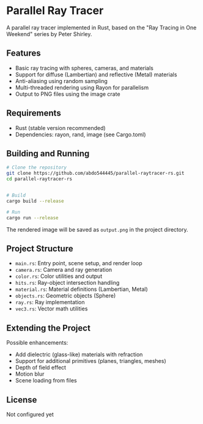 # Parallel Ray Tracer

A parallel ray tracer implemented in Rust, based on the "Ray Tracing in One Weekend" series by Peter Shirley.

## Features

- Basic ray tracing with spheres, cameras, and materials
- Support for diffuse (Lambertian) and reflective (Metal) materials
- Anti-aliasing using random sampling
- Multi-threaded rendering using Rayon for parallelism
- Output to PNG files using the image crate

## Requirements

- Rust (stable version recommended)
- Dependencies: rayon, rand, image (see Cargo.toml)

## Building and Running

```bash
# Clone the repository
git clone https://github.com/abdo544445/parallel-raytracer-rs.git
cd parallel-raytracer-rs


# Build
cargo build --release

# Run
cargo run --release
```

The rendered image will be saved as `output.png` in the project directory.

## Project Structure

- `main.rs`: Entry point, scene setup, and render loop
- `camera.rs`: Camera and ray generation
- `color.rs`: Color utilities and output
- `hits.rs`: Ray-object intersection handling
- `material.rs`: Material definitions (Lambertian, Metal)
- `objects.rs`: Geometric objects (Sphere)
- `ray.rs`: Ray implementation
- `vec3.rs`: Vector math utilities

## Extending the Project

Possible enhancements:
- Add dielectric (glass-like) materials with refraction
- Support for additional primitives (planes, triangles, meshes)
- Depth of field effect
- Motion blur
- Scene loading from files

## License

Not configured yet

